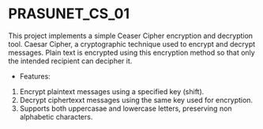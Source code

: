 # PRASUNET_CS_01
This project implements a simple Ceaser Cipher encryption and decryption tool. Caesar Cipher, a cryptographic technique used to encrypt and decrypt messages. 
Plain text is encrypted using this encryption method so that only the intended recipient can decipher it.



+ Features:

1. Encrypt plaintext messages using a specified key (shift).
2. Decrypt ciphertexxt messages using the same key used for encryption.
3. Supports both uppercasae and lowercase letters, preserving non alphabetic characters.
